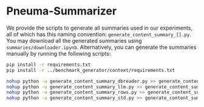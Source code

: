 # Pneuma-Summarizer

We provide the scripts to generate all summaries used in our experiments, all of which has this naming convention: `generate_content_summary_[].py`. You may download all the generated summaries using `summaries/downloader.ipynb`. Alternatively, you can generate the summaries manually by running the following scripts:

```bash
pip install -r requirements.txt
pip install -r ../benchmark_generator/context/requirements.txt

nohup python -u generate_content_summary_dbreader.py >> generate_content_summary_dbreader.out &
nohup python -u generate_content_summary_llm.py >> generate_content_summary_llm.out &
nohup python -u generate_content_summary_rows.py >> generate_content_summary_rows.out &
nohup python -u generate_content_summary_std.py >> generate_content_summary_std.out &
```
